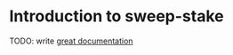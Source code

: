 # Introduction to sweep-stake

TODO: write [great documentation](http://jacobian.org/writing/great-documentation/what-to-write/)
